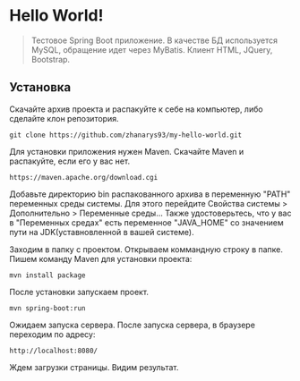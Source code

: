 # Hello World!
> Тестовое Spring Boot приложение. В качестве БД используется MySQL, обращение идет через MyBatis. Клиент HTML, JQuery, Bootstrap. 

## Установка

Скачайте архив проекта и распакуйте к себе на компьютер, либо сделайте клон репозитория. 

```shell
git clone https://github.com/zhanarys93/my-hello-world.git
```

Для установки приложения нужен Maven. Скачайте Maven и распакуйте, если его у вас нет. 
```shell
https://maven.apache.org/download.cgi
```
Добавьте директорию bin распакованного архива в переменную "PATH" переменных среды системы. Для этого перейдите Свойства системы > Дополнительно > Переменные среды...  Также  удоcтоверьтесь, что у вас в "Переменных средах" есть переменное "JAVA_HOME" со значением пути на JDK(уставновленной в вашей системе). 

Заходим в папку с проектом. Открываем коммандную строку в папке. Пишем команду Maven для установки проекта:

```shell
mvn install package
```
После установки запускаем проект. 

```shell
mvn spring-boot:run
```
Ожидаем запуска сервера. После запуска сервера, в браузере переходим по адресу:

```shell
http://localhost:8080/
```
Ждем загрузки страницы. Видим результат. 
